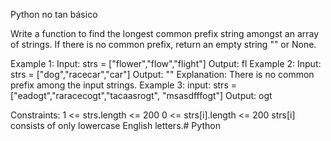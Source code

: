 Python no tan básico

Write a function to find the longest common prefix string amongst an array of strings.
If there is no common prefix, return an empty string "" or None.

Example 1: Input: strs = ["flower","flow","flight"] Output: fl
Example 2: Input: strs = ["dog","racecar","car"] Output: "" Explanation: There is no common prefix among the input strings.
Example 3: input: strs = ["eadogt","raracecogt","tacaasrogt", "msasdfffogt"] Output: ogt

Constraints:
 1 <= strs.length <= 200
 0 <= strs[i].length <= 200
 strs[i] consists of only lowercase English letters.# Python
